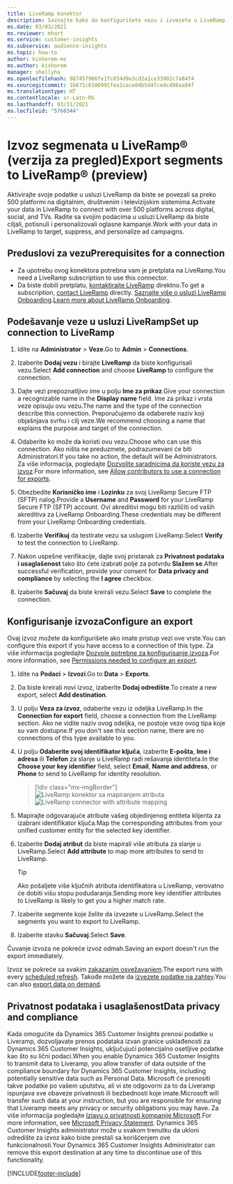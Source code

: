 ```yaml
---
title: LiveRamp konektor
description: Saznajte kako da konfigurišete vezu i izvezete u LiveRamp.
ms.date: 03/03/2021
ms.reviewer: mhart
ms.service: customer-insights
ms.subservice: audience-insights
ms.topic: how-to
author: kishorem-ms
ms.author: kishorem
manager: shellyha
ms.openlocfilehash: 987457966fe1fc034d9e3cd2a1ce33902c7a84f4
ms.sourcegitcommit: 1b671c6100991fea1cace04b5d4fcedcd88aa94f
ms.translationtype: HT
ms.contentlocale: sr-Latn-RS
ms.lasthandoff: 03/31/2021
ms.locfileid: "5760344"
---
```

# <a name="export-segments-to-liverampreg-preview"></a><span data-ttu-id="54556-103">Izvoz segmenata u LiveRamp&reg; (verzija za pregled)</span><span class="sxs-lookup"><span data-stu-id="54556-103">Export segments to LiveRamp&reg; (preview)</span></span>

<span data-ttu-id="54556-104">Aktivirajte svoje podatke u usluzi LiveRamp da biste se povezali sa preko 500 platformi na digitalnim, društvenim i televizijskim sistemima.</span><span class="sxs-lookup"><span data-stu-id="54556-104">Activate your data in LiveRamp to connect with over 500 platforms across digital, social, and TVs.</span></span> <span data-ttu-id="54556-105">Radite sa svojim podacima u usluzi LiveRamp da biste ciljali, potisnuli i personalizovali oglasne kampanje.</span><span class="sxs-lookup"><span data-stu-id="54556-105">Work with your data in LiveRamp to target, suppress, and personalize ad campaigns.</span></span>

## <a name="prerequisites-for-a-connection"></a><span data-ttu-id="54556-106">Preduslovi za vezu</span><span class="sxs-lookup"><span data-stu-id="54556-106">Prerequisites for a connection</span></span>

- <span data-ttu-id="54556-107">Za upotrebu ovog konektora potrebna vam je pretplata na LiveRamp.</span><span class="sxs-lookup"><span data-stu-id="54556-107">You need a LiveRamp subscription to use this connector.</span></span>
- <span data-ttu-id="54556-108">Da biste dobili pretplatu, [kontaktirajte LiveRamp](https://liveramp.com/contact/) direktno.</span><span class="sxs-lookup"><span data-stu-id="54556-108">To get a subscription, [contact LiveRamp](https://liveramp.com/contact/) directly.</span></span> <span data-ttu-id="54556-109">[Saznajte više o usluzi LiveRamp Onboarding](https://liveramp.com/our-platform/data-onboarding/).</span><span class="sxs-lookup"><span data-stu-id="54556-109">[Learn more about LiveRamp Onboarding](https://liveramp.com/our-platform/data-onboarding/).</span></span>

## <a name="set-up-connection-to-liveramp"></a><span data-ttu-id="54556-110">Podešavanje veze u usluzi LiveRamp</span><span class="sxs-lookup"><span data-stu-id="54556-110">Set up connection to LiveRamp</span></span>

1. <span data-ttu-id="54556-111">Idite na **Administrator** > **Veze**.</span><span class="sxs-lookup"><span data-stu-id="54556-111">Go to **Admin** > **Connections**.</span></span>

1. <span data-ttu-id="54556-112">Izaberite **Dodaj vezu** i birajte **LiveRamp** da biste konfigurisali vezu.</span><span class="sxs-lookup"><span data-stu-id="54556-112">Select **Add connection** and choose **LiveRamp** to configure the connection.</span></span>

1. <span data-ttu-id="54556-113">Dajte vezi prepoznatljivo ime u polju **Ime za prikaz**.</span><span class="sxs-lookup"><span data-stu-id="54556-113">Give your connection a recognizable name in the **Display name** field.</span></span> <span data-ttu-id="54556-114">Ime za prikaz i vrsta veze opisuju ovu vezu.</span><span class="sxs-lookup"><span data-stu-id="54556-114">The name and the type of the connection describe this connection.</span></span> <span data-ttu-id="54556-115">Preporučujemo da odaberete naziv koji objašnjava svrhu i cilj veze.</span><span class="sxs-lookup"><span data-stu-id="54556-115">We recommend choosing a name that explains the purpose and target of the connection.</span></span>

1. <span data-ttu-id="54556-116">Odaberite ko može da koristi ovu vezu.</span><span class="sxs-lookup"><span data-stu-id="54556-116">Choose who can use this connection.</span></span> <span data-ttu-id="54556-117">Ako ništa ne preduzmete, podrazumevani će biti Administratori.</span><span class="sxs-lookup"><span data-stu-id="54556-117">If you take no action, the default will be Administrators.</span></span> <span data-ttu-id="54556-118">Za više informacija, pogledajte [Dozvolite saradnicima da koriste vezu za izvoz](connections.md#allow-contributors-to-use-a-connection-for-exports).</span><span class="sxs-lookup"><span data-stu-id="54556-118">For more information, see [Allow contributors to use a connection for exports](connections.md#allow-contributors-to-use-a-connection-for-exports).</span></span>

1. <span data-ttu-id="54556-119">Obezbedite **Korisničko ime** i **Lozinku** za svoj LiveRamp Secure FTP (SFTP) nalog.</span><span class="sxs-lookup"><span data-stu-id="54556-119">Provide a **Username** and **Password** for your LiveRamp Secure FTP (SFTP) account.</span></span>
<span data-ttu-id="54556-120">Ovi akreditivi mogu biti različiti od vaših akreditiva za LiveRamp Onboarding.</span><span class="sxs-lookup"><span data-stu-id="54556-120">These credentials may be different from your LiveRamp Onboarding credentials.</span></span>

1. <span data-ttu-id="54556-121">Izaberite **Verifikuj** da testirate vezu sa uslugom LiveRamp.</span><span class="sxs-lookup"><span data-stu-id="54556-121">Select **Verify** to test the connection to LiveRamp.</span></span>

1. <span data-ttu-id="54556-122">Nakon uspešne verifikacije, dajte svoj pristanak za **Privatnost podataka i usaglašenost** tako što ćete izabrati polje za potvrdu **Slažem se**.</span><span class="sxs-lookup"><span data-stu-id="54556-122">After successful verification, provide your consent for **Data privacy and compliance** by selecting the **I agree** checkbox.</span></span>

1. <span data-ttu-id="54556-123">Izaberite **Sačuvaj** da biste kreirali vezu.</span><span class="sxs-lookup"><span data-stu-id="54556-123">Select **Save** to complete the connection.</span></span>

## <a name="configure-an-export"></a><span data-ttu-id="54556-124">Konfigurisanje izvoza</span><span class="sxs-lookup"><span data-stu-id="54556-124">Configure an export</span></span>

<span data-ttu-id="54556-125">Ovaj izvoz možete da konfigurišete ako imate pristup vezi ove vrste.</span><span class="sxs-lookup"><span data-stu-id="54556-125">You can configure this export if you have access to a connection of this type.</span></span> <span data-ttu-id="54556-126">Za više informacija pogledajte [Dozvole potrebne za konfigurisanje izvoza](export-destinations.md#set-up-a-new-export).</span><span class="sxs-lookup"><span data-stu-id="54556-126">For more information, see [Permissions needed to configure an export](export-destinations.md#set-up-a-new-export).</span></span>

1. <span data-ttu-id="54556-127">Idite na **Podaci** > **Izvozi**.</span><span class="sxs-lookup"><span data-stu-id="54556-127">Go to **Data** > **Exports**.</span></span>

1. <span data-ttu-id="54556-128">Da biste kreirali novi izvoz, izaberite **Dodaj odredište**.</span><span class="sxs-lookup"><span data-stu-id="54556-128">To create a new export, select **Add destination**.</span></span>

1. <span data-ttu-id="54556-129">U polju **Veza za izvoz**, odaberite vezu iz odeljka LiveRamp.</span><span class="sxs-lookup"><span data-stu-id="54556-129">In the **Connection for export** field, choose a connection from the LiveRamp section.</span></span> <span data-ttu-id="54556-130">Ako ne vidite naziv ovog odeljka, ne postoje veze ovog tipa koje su vam dostupne.</span><span class="sxs-lookup"><span data-stu-id="54556-130">If you don't see this section name, there are no connections of this type available to you.</span></span>

1. <span data-ttu-id="54556-131">U polju **Odaberite svoj identifikator ključa**, izaberite **E-pošta**, **Ime i adresa** ili **Telefon** za slanje u LiveRamp radi rešavanja identiteta.</span><span class="sxs-lookup"><span data-stu-id="54556-131">In the **Choose your key identifier** field, select **Email**,  **Name and address**, or **Phone** to send to LiveRamp for identity resolution.</span></span>
   > [!div class="mx-imgBorder"]
   > <span data-ttu-id="54556-132">![LiveRamp konektor sa mapiranjem atributa](media/export-liveramp-segments.png "LiveRamp konektor sa mapiranjem atributa")</span><span class="sxs-lookup"><span data-stu-id="54556-132">![LiveRamp connector with attribute mapping](media/export-liveramp-segments.png "LiveRamp connector with attribute mapping")</span></span>

1. <span data-ttu-id="54556-133">Mapirajte odgovarajuće atribute vašeg objedinjenog entiteta klijenta za izabrani identifikator ključa.</span><span class="sxs-lookup"><span data-stu-id="54556-133">Map the corresponding attributes from your unified customer entity for the selected key identifier.</span></span>

1. <span data-ttu-id="54556-134">Izaberite **Dodaj atribut** da biste mapirali više atributa za slanje u LiveRamp.</span><span class="sxs-lookup"><span data-stu-id="54556-134">Select **Add attribute** to map more attributes to send to LiveRamp.</span></span>

   > [!TIP]
   > <span data-ttu-id="54556-135">Ako pošaljete više ključnih atributa identifikatora u LiveRamp, verovatno će dobiti višu stopu podudaranja.</span><span class="sxs-lookup"><span data-stu-id="54556-135">Sending more key identifier attributes to LiveRamp is likely to get you a higher match rate.</span></span>

1. <span data-ttu-id="54556-136">Izaberite segmente koje želite da izvezete u LiveRamp.</span><span class="sxs-lookup"><span data-stu-id="54556-136">Select the segments you want to export to LiveRamp.</span></span>

1. <span data-ttu-id="54556-137">Izaberite stavku **Sačuvaj**.</span><span class="sxs-lookup"><span data-stu-id="54556-137">Select **Save**.</span></span>

<span data-ttu-id="54556-138">Čuvanje izvoza ne pokreće izvoz odmah.</span><span class="sxs-lookup"><span data-stu-id="54556-138">Saving an export doesn't run the export immediately.</span></span>

<span data-ttu-id="54556-139">Izvoz se pokreće sa svakim [zakazanim osvežavanjem](system.md#schedule-tab).</span><span class="sxs-lookup"><span data-stu-id="54556-139">The export runs with every [scheduled refresh](system.md#schedule-tab).</span></span> <span data-ttu-id="54556-140">Takođe možete da [izvezete podatke na zahtev](export-destinations.md#run-exports-on-demand).</span><span class="sxs-lookup"><span data-stu-id="54556-140">You can also [export data on demand](export-destinations.md#run-exports-on-demand).</span></span> 


## <a name="data-privacy-and-compliance"></a><span data-ttu-id="54556-141">Privatnost podataka i usaglašenost</span><span class="sxs-lookup"><span data-stu-id="54556-141">Data privacy and compliance</span></span>

<span data-ttu-id="54556-142">Kada omogućite da Dynamics 365 Customer Insights prenosi podatke u Liveramp, dozvoljavate prenos podataka izvan granice usklađenosti za Dynamics 365 Customer Insights, uključujući potencijalno osetljive podatke kao što su lični podaci.</span><span class="sxs-lookup"><span data-stu-id="54556-142">When you enable Dynamics 365 Customer Insights to transmit data to Liveramp, you allow transfer of data outside of the compliance boundary for Dynamics 365 Customer Insights, including potentially sensitive data such as Personal Data.</span></span> <span data-ttu-id="54556-143">Microsoft će prenositi takve podatke po vašem uputstvu, ali vi ste odgovorni za to da Liveramp ispunjava sve obaveze privatnosti ili bezbednosti koje imate.</span><span class="sxs-lookup"><span data-stu-id="54556-143">Microsoft will transfer such data at your instruction, but you are responsible for ensuring that Liveramp meets any privacy or security obligations you may have.</span></span> <span data-ttu-id="54556-144">Za više informacija pogledajte [Izjavu o privatnosti kompanije Microsoft](https://go.microsoft.com/fwlink/?linkid=396732).</span><span class="sxs-lookup"><span data-stu-id="54556-144">For more information, see [Microsoft Privacy Statement](https://go.microsoft.com/fwlink/?linkid=396732).</span></span>
<span data-ttu-id="54556-145">Dynamics 365 Customer Insights administrator može u svakom trenutku da ukloni odredište za izvoz kako biste prestali sa korišćenjem ove funkcionalnosti.</span><span class="sxs-lookup"><span data-stu-id="54556-145">Your Dynamics 365 Customer Insights Administrator can remove this export destination at any time to discontinue use of this functionality.</span></span>

[!INCLUDE[footer-include](../includes/footer-banner.md)]

